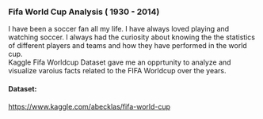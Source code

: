 ### Fifa World Cup Analysis ( 1930 - 2014)
I have been a soccer fan all my life. I have always loved playing and watching soccer. I always had the curiosity about knowing the the statistics of different players and teams and how they have performed in the world cup.<br/>
Kaggle Fifa Worldcup Dataset gave me an opprtunity to analyze and visualize varoius facts related to the FIFA Worldcup over the years.

#### Dataset:
https://www.kaggle.com/abecklas/fifa-world-cup
